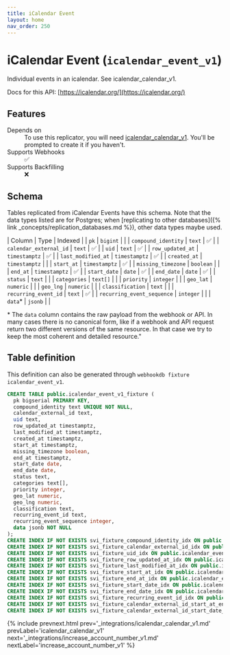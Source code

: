 ```yaml
---
title: iCalendar Event
layout: home
nav_order: 250
---
```


# iCalendar Event (`icalendar_event_v1`)

Individual events in an icalendar. See icalendar_calendar_v1.

Docs for this API: [https://icalendar.org/](https://icalendar.org/)

## Features

<dl>
<dt>Depends on</dt>
<dd>To use this replicator, you will need <a href="{% link _integrations/icalendar_calendar_v1.md %}">icalendar_calendar_v1</a>. You'll be prompted to create it if you haven't.</dd>

<dt>Supports Webhooks</dt>
<dd>✅</dd>
<dt>Supports Backfilling</dt>
<dd>❌</dd>

</dl>

## Schema

Tables replicated from iCalendar Events have this schema.
Note that the data types listed are for Postgres;
when [replicating to other databases]({% link _concepts/replication_databases.md %}),
other data types maybe used.

| Column | Type | Indexed |
| `pk` | `bigint` |  |
| `compound_identity` | `text` | ✅ |
| `calendar_external_id` | `text` | ✅ |
| `uid` | `text` | ✅ |
| `row_updated_at` | `timestamptz` | ✅ |
| `last_modified_at` | `timestamptz` | ✅ |
| `created_at` | `timestamptz` |  |
| `start_at` | `timestamptz` | ✅ |
| `missing_timezone` | `boolean` |  |
| `end_at` | `timestamptz` | ✅ |
| `start_date` | `date` | ✅ |
| `end_date` | `date` | ✅ |
| `status` | `text` |  |
| `categories` | `text[]` |  |
| `priority` | `integer` |  |
| `geo_lat` | `numeric` |  |
| `geo_lng` | `numeric` |  |
| `classification` | `text` |  |
| `recurring_event_id` | `text` | ✅ |
| `recurring_event_sequence` | `integer` |  |
| `data`* | `jsonb` |  |

<span class="fs-3">* The `data` column contains the raw payload from the webhook or API.
In many cases there is no canonical form, like if a webhook and API request return
two different versions of the same resource.
In that case we try to keep the most coherent and detailed resource."</span>

## Table definition

This definition can also be generated through `webhookdb fixture icalendar_event_v1`.

```sql
CREATE TABLE public.icalendar_event_v1_fixture (
  pk bigserial PRIMARY KEY,
  compound_identity text UNIQUE NOT NULL,
  calendar_external_id text,
  uid text,
  row_updated_at timestamptz,
  last_modified_at timestamptz,
  created_at timestamptz,
  start_at timestamptz,
  missing_timezone boolean,
  end_at timestamptz,
  start_date date,
  end_date date,
  status text,
  categories text[],
  priority integer,
  geo_lat numeric,
  geo_lng numeric,
  classification text,
  recurring_event_id text,
  recurring_event_sequence integer,
  data jsonb NOT NULL
);
CREATE INDEX IF NOT EXISTS svi_fixture_compound_identity_idx ON public.icalendar_event_v1_fixture (compound_identity);
CREATE INDEX IF NOT EXISTS svi_fixture_calendar_external_id_idx ON public.icalendar_event_v1_fixture (calendar_external_id);
CREATE INDEX IF NOT EXISTS svi_fixture_uid_idx ON public.icalendar_event_v1_fixture (uid);
CREATE INDEX IF NOT EXISTS svi_fixture_row_updated_at_idx ON public.icalendar_event_v1_fixture (row_updated_at);
CREATE INDEX IF NOT EXISTS svi_fixture_last_modified_at_idx ON public.icalendar_event_v1_fixture (last_modified_at);
CREATE INDEX IF NOT EXISTS svi_fixture_start_at_idx ON public.icalendar_event_v1_fixture (start_at) WHERE ("start_at" IS NOT NULL);
CREATE INDEX IF NOT EXISTS svi_fixture_end_at_idx ON public.icalendar_event_v1_fixture (end_at) WHERE ("end_at" IS NOT NULL);
CREATE INDEX IF NOT EXISTS svi_fixture_start_date_idx ON public.icalendar_event_v1_fixture (start_date) WHERE ("start_date" IS NOT NULL);
CREATE INDEX IF NOT EXISTS svi_fixture_end_date_idx ON public.icalendar_event_v1_fixture (end_date) WHERE ("end_date" IS NOT NULL);
CREATE INDEX IF NOT EXISTS svi_fixture_recurring_event_id_idx ON public.icalendar_event_v1_fixture (recurring_event_id) WHERE ("recurring_event_id" IS NOT NULL);
CREATE INDEX IF NOT EXISTS svi_fixture_calendar_external_id_start_at_end_at_idx ON public.icalendar_event_v1_fixture (calendar_external_id, start_at, end_at) WHERE (("status" IS DISTINCT FROM 'CANCELLED') AND ("start_at" IS NOT NULL));
CREATE INDEX IF NOT EXISTS svi_fixture_calendar_external_id_start_date_end_date_idx ON public.icalendar_event_v1_fixture (calendar_external_id, start_date, end_date) WHERE (("status" IS DISTINCT FROM 'CANCELLED') AND ("start_date" IS NOT NULL));
```

{% include prevnext.html prev='_integrations/icalendar_calendar_v1.md' prevLabel='icalendar_calendar_v1' next='_integrations/increase_account_number_v1.md' nextLabel='increase_account_number_v1' %}
